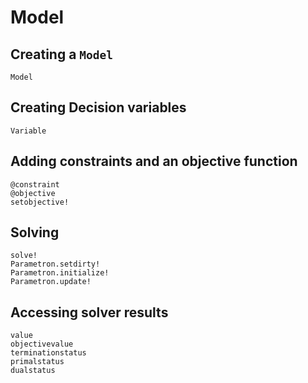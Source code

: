 # Model

## Creating a `Model`

```@docs
Model
```

## Creating Decision variables

```@docs
Variable
```

## Adding constraints and an objective function

```@docs
@constraint
@objective
setobjective!
```

## Solving

```@docs
solve!
Parametron.setdirty!
Parametron.initialize!
Parametron.update!
```

## Accessing solver results

```@docs
value
objectivevalue
terminationstatus
primalstatus
dualstatus
```
